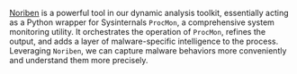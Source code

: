[Noriben](https://github.com/Rurik/Noriben) is a powerful tool in our dynamic analysis toolkit, essentially acting as a Python wrapper for Sysinternals `ProcMon`, a comprehensive system monitoring utility. It orchestrates the operation of `ProcMon`, refines the output, and adds a layer of malware-specific intelligence to the process. Leveraging `Noriben`, we can capture malware behaviors more conveniently and understand them more precisely.
